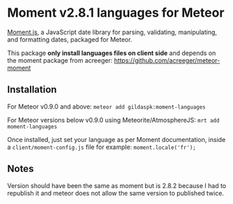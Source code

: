 # Moment v2.8.1 languages for Meteor

[Moment.js](http://momentjs.com/), a JavaScript date library for parsing, validating, manipulating, and formatting dates, packaged for Meteor.

This package **only install languages files on client side** and depends on the moment package from acreeger: https://github.com/acreeger/meteor-moment

Installation
-------------

For Meteor v0.9.0 and above:
`meteor add gildaspk:moment-languages`

For Meteor versions below v0.9.0 using Meteorite/AtmosphereJS:
`mrt add moment-languages`

Once installed, just set your language as per Moment documentation, inside a `client/moment-config.js` file for example:
`moment.locale('fr');`


Notes
-------------

Version should have been the same as moment but is 2.8.2 because I had to republish it and meteor does not allow the same version to published twice.